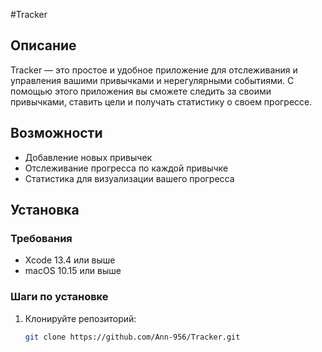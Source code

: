 #Tracker

## Описание
Tracker — это простое и удобное приложение для отслеживания и управления вашими привычками и нерегулярными событиями. С помощью этого приложения вы сможете следить за своими привычками, ставить цели и получать статистику о своем прогрессе.

## Возможности
- Добавление новых привычек
- Отслеживание прогресса по каждой привычке
- Статистика для визуализации вашего прогресса

## Установка
### Требования
- Xcode 13.4 или выше
- macOS 10.15 или выше

### Шаги по установке
1. Клонируйте репозиторий:
   ```bash
   git clone https://github.com/Ann-956/Tracker.git

